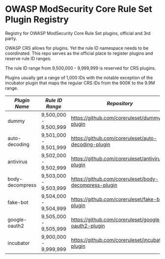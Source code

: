 # OWASP ModSecurity Core Rule Set Plugin Registry
Registry for OWASP ModSecurity Core Rule Set plugins, official and 3rd party.

OWASP CRS allows for plugins. Yet the rule ID namespace needs to be coordinated. This repo serves as the official 
place to register plugins and reserve rule ID ranges.

The rule ID range from 9,500,000 - 9,999,999 is reserved for CRS plugins.

Plugins usually get a range of 1,000 IDs with the notable exception of the incubator plugin that
maps the regular CRS IDs from the 900K to the 9.9M range.


| *Plugin Name*   | *Rule ID Range*       | *Repository*                                          | *Type*   |
|-----------------|-----------------------|-------------------------------------------------------|----------|
| dummy           | 9,500,000 - 9,500,999 | https://github.com/coreruleset/dummy-plugin           | official |
| auto-decoding   | 9,501,000 - 9,501,999 | https://github.com/coreruleset/auto-decoding-plugin   | official |
| antivirus       | 9,502,000 - 9,502,999 | https://github.com/coreruleset/antivirus-plugin       | official |
| body-decompress | 9,503,000 - 9,503,999 | https://github.com/coreruleset/body-decompress-plugin | official |
| fake-bot        | 9,504,000 - 9,504,999 | https://github.com/coreruleset/fake-bot-plugin        | official |
| google-oauth2   | 9,505,000 - 9,505,999 | https://github.com/coreruleset/google-oauth2-plugin   | official |
| incubator       | 9,900,000 - 9,999,999 | https://github.com/coreruleset/incubator-plugin       | official |
